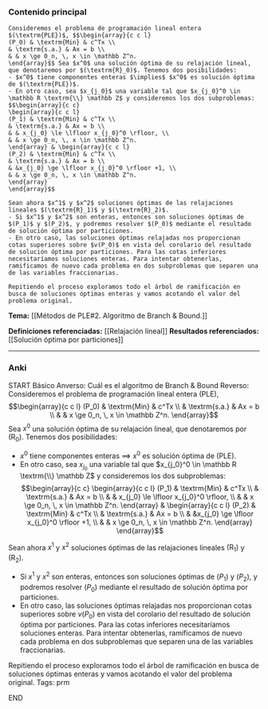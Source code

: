 ### Contenido principal

```ad-Algorithm
Consideremos el problema de programación lineal entera $(\textrm{PLE})$, $$\begin{array}{c c l}
(P_0) & \textrm{Min} & c^Tx \\
& \textrm{s.a.} & Ax = b \\
& & x \ge 0_n, \, x \in \mathbb Z^n.
\end{array}$$ Sea $x^0$ una solución óptima de su relajación lineal, que denotaremos por $(\textrm{R}_0)$. Tenemos dos posibilidades:
- $x^0$ tiene componentes enteras $\implies$ $x^0$ es solución óptima de $(\textrm{PLE})$.
- En otro caso, sea $x_{j_0}$ una variable tal que $x_{j_0}^0 \in \mathbb R \textrm{\\} \mathbb Z$ y consideremos los dos subproblemas: $$\begin{array}{c c} 
\begin{array}{c c l}
(P_1) & \textrm{Min} & c^Tx \\
& \textrm{s.a.} & Ax = b \\
& & x_{j_0} \le \lfloor x_{j_0}^0 \rfloor, \\
& & x \ge 0_n, \, x \in \mathbb Z^n.
\end{array} & \begin{array}{c c l}
(P_2) & \textrm{Min} & c^Tx \\
& \textrm{s.a.} & Ax = b \\
& &x_{j_0} \ge \lfloor x_{j_0}^0 \rfloor +1, \\
& & x \ge 0_n, \, x \in \mathbb Z^n.
\end{array}
\end{array}$$

Sean ahora $x^1$ y $x^2$ soluciones óptimas de las relajaciones lineales $(\textrm{R}_1)$ y $(\textrm{R}_2)$.
- Si $x^1$ y $x^2$ son enteras, entonces son soluciones óptimas de $(P_1)$ y $(P_2)$, y podremos resolver $(P_0)$ mediante el resultado de solución óptima por particiones.
- En otro caso, las soluciones óptimas relajadas nos proporcionan cotas superiores sobre $v(P_0)$ en vista del corolario del resultado de solución óptima por particiones. Para las cotas inferiores necesitaríamos soluciones enteras. Para intentar obtenerlas, ramificamos de nuevo cada problema en dos subproblemas que separen una de las variables fraccionarias.

Repitiendo el proceso exploramos todo el árbol de ramificación en busca de soluciones óptimas enteras y vamos acotando el valor del problema original.
```

**Tema:** [[Métodos de PLE#2. Algoritmo de Branch & Bound.]]

**Definiciones referenciadas:** [[Relajación lineal]]
**Resultados referenciados:** [[Solución óptima por particiones]]

---
### Anki

START
Básico
Anverso: Cuál es el algoritmo de Branch & Bound
Reverso: Consideremos el problema de programación lineal entera $(\textrm{PLE})$, $$\begin{array}{c c l}
(P_0) & \textrm{Min} & c^Tx \\
& \textrm{s.a.} & Ax = b \\
& & x \ge 0_n, \, x \in \mathbb Z^n.
\end{array}$$ Sea $x^0$ una solución óptima de su relajación lineal, que denotaremos por $(\textrm{R}_0)$. Tenemos dos posibilidades:
- $x^0$ tiene componentes enteras $\implies$ $x^0$ es solución óptima de $(\textrm{PLE})$.
- En otro caso, sea $x_{j_0}$ una variable tal que $x_{j_0}^0 \in \mathbb R \textrm{\\} \mathbb Z$ y consideremos los dos subproblemas: $$\begin{array}{c c} 
\begin{array}{c c l}
(P_1) & \textrm{Min} & c^Tx \\
& \textrm{s.a.} & Ax = b \\
& & x_{j_0} \le \lfloor x_{j_0}^0 \rfloor, \\
& & x \ge 0_n, \, x \in \mathbb Z^n.
\end{array} & \begin{array}{c c l}
(P_2) & \textrm{Min} & c^Tx \\
& \textrm{s.a.} & Ax = b \\
& &x_{j_0} \ge \lfloor x_{j_0}^0 \rfloor +1, \\
& & x \ge 0_n, \, x \in \mathbb Z^n.
\end{array}
\end{array}$$

Sean ahora $x^1$ y $x^2$ soluciones óptimas de las relajaciones lineales $(\textrm{R}_1)$ y $(\textrm{R}_2)$.
- Si $x^1$ y $x^2$ son enteras, entonces son soluciones óptimas de $(P_1)$ y $(P_2)$, y podremos resolver $(P_0)$ mediante el resultado de solución óptima por particiones.
- En otro caso, las soluciones óptimas relajadas nos proporcionan cotas superiores sobre $v(P_0)$ en vista del corolario del resultado de solución óptima por particiones. Para las cotas inferiores necesitaríamos soluciones enteras. Para intentar obtenerlas, ramificamos de nuevo cada problema en dos subproblemas que separen una de las variables fraccionarias.

Repitiendo el proceso exploramos todo el árbol de ramificación en busca de soluciones óptimas enteras y vamos acotando el valor del problema original.
Tags: prm
<!--ID: 1735044171508-->
END
